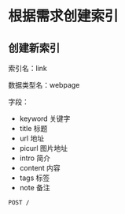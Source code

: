 # 根据需求创建索引

## 创建新索引

索引名：link

数据类型名：webpage

字段：

- keyword 关键字
- title 标题
- url 地址
- picurl 图片地址
- intro 简介
- content 内容
- tags 标签
- note 备注

```
POST /
```

